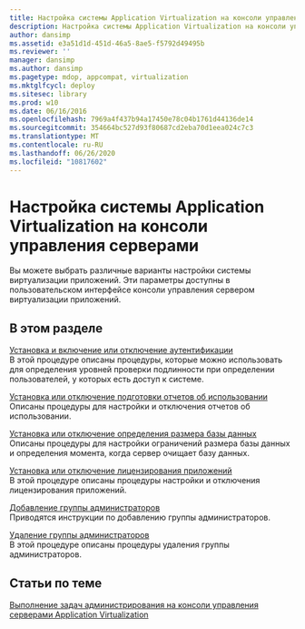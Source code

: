 ```yaml
---
title: Настройка системы Application Virtualization на консоли управления серверами
description: Настройка системы Application Virtualization на консоли управления серверами
author: dansimp
ms.assetid: e3a51d1d-451d-46a5-8ae5-f5792d49495b
ms.reviewer: ''
manager: dansimp
ms.author: dansimp
ms.pagetype: mdop, appcompat, virtualization
ms.mktglfcycl: deploy
ms.sitesec: library
ms.prod: w10
ms.date: 06/16/2016
ms.openlocfilehash: 7969a4f437b94a17450e78c04b1761d44136de14
ms.sourcegitcommit: 354664bc527d93f80687cd2eba70d1eea024c7c3
ms.translationtype: MT
ms.contentlocale: ru-RU
ms.lasthandoff: 06/26/2020
ms.locfileid: "10817602"
---
```

# Настройка системы Application Virtualization на консоли управления серверами


Вы можете выбрать различные варианты настройки системы виртуализации приложений. Эти параметры доступны в пользовательском интерфейсе консоли управления сервером виртуализации приложений.

## В этом разделе


<a href="" id="how-to-set-up-and-enable-or-disable-authentication"></a>[Установка и включение или отключение аутентификации](how-to-set-up-and-enable-or-disable-authentication.md)  
В этой процедуре описаны процедуры, которые можно использовать для определения уровней проверки подлинности при определении пользователей, у которых есть доступ к системе.

<a href="" id="how-to-set-up-or-disable-usage-reporting"></a>[Установка или отключение подготовки отчетов об использовании](how-to-set-up-or-disable-usage-reporting.md)  
Описаны процедуры для настройки и отключения отчетов об использовании.

<a href="" id="how-to-set-up-or-disable-database-size"></a>[Установка или отключение определения размера базы данных](how-to-set-up-or-disable-database-size.md)  
Описаны процедуры для настройки ограничений размера базы данных и определения момента, когда сервер очищает базу данных.

<a href="" id="how-to-set-up-or-disable-application-licensing"></a>[Установка или отключение лицензирования приложений](how-to-set-up-or-disable-application-licensing.md)  
В этой процедуре описаны процедуры настройки и отключения лицензирования приложений.

<a href="" id="how-to-add-an-administrator-group"></a>[Добавление группы администраторов](how-to-add-an-administrator-group.md)  
Приводятся инструкции по добавлению группы администраторов.

<a href="" id="how-to-delete-an-administrator-group"></a>[Удаление группы администраторов](how-to-delete-an-administrator-group.md)  
В этой процедуре описаны процедуры удаления группы администраторов.

## Статьи по теме


[Выполнение задач администрирования на консоли управления серверами Application Virtualization](how-to-perform-administrative-tasks-in-the-application-virtualization-server-management-console.md)

 

 





